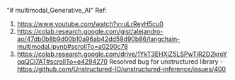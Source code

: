 "# multimodal_Generative_AI" 
Ref: 
1. https://www.youtube.com/watch?v=uLrReyH5cu0
2. https://colab.research.google.com/gist/alejandro-ao/47db0b8b9d00b10a96ab42dd59d90b86/langchain-multimodal.ipynb#scrollTo=a0290c78
3. https://colab.research.google.com/drive/1YkT3EHXjZ5LSPwTiR2D2kroYqqQCl7AT#scrollTo=e4294270
Resolved bug for unstructured library - https://github.com/Unstructured-IO/unstructured-inference/issues/400

